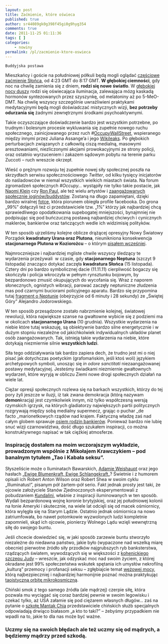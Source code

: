 ```yaml
---
layout: post
title: Zaćmienie, które oświeca
published: true
author: sr44089gk0g398f45gi0g9hyg354
comments: true
date: 2011-11-25 01:11:36
tags: [ ]
categories:
    - nowiny
permalink: /pl/zacmienie-ktore-oswieca
---
```


  
  
  
    Buddyjska postawa
  


Mieszkańcy i goście na południowej półkuli będą mogli oglądać [częściowe zaćmienie Słońca][1], od 4:23 GMT do 8:17 GMT. **W głębokiej ciemności**, gdy noc na chwilę zamienia się z dniem, **rodzi się nowe światło**. W [głębokiej nocy duszy][2] rodzi się oświecająca iluminacja, zalewająca mózg kaskadą hormonów syntezowanych przez szyszynkę, od melatoniny aż po 5-MeO-DMT. Na chwilę wszyscy szczególnie uwrażliwieni praktykami medytacyjnymi będą mogli doświadczać mistycznych wizji, **bez potrzeby odurzania się** żadnymi zewnętrznymi środkami psychoaktywnymi.

Takie oczyszczające doświadczenie bardzo jest wszystkim potrzebne, po trudnym i bolesnym procesie wykluwania się zupełnie nowego ruchu społecznego, zainicjowanego przez ruch #[OccupyWallStreet][3], wspieranego między innymi przez Juliana Assange&#8217;a i jego [Wikileaks][4]. Po głębokich perturbacjach związanych z całkowitą ciszą medialną, masowymi aresztowaniami, niezliczonymi akcjami prowokacyjnymi ze strony policji, oraz ostatnio wyrzuceniem i zakazem sądowym pobytu na terenie parku Zuccoti &#8211; ruch wreszcie okrzepł.
  


Wieść o prężnym rozwoju tej zupełnie nowej siły społecznej poszła na skrzydłach serwisu społecznościowego _Twitter_, od kilku tysięcy inicjatorów do naśladowców w niemal wszystkich wielkich miastach świata. Na forum zgromadzeń społecznych _#Occupy&#8230;_ wystąpiły nie tylko takie postacie, jak [Naomi Klein][5] czy [Ron Paul][6], ale też wielu artystów i [zaangażowanych społecznie joginów/buddystów][7]. Zostaną na długo zapamiętani, dzięki bardzo wiralnej [fotce][8], która piorunem obiegła profile facebooka. Do grona &#8222;99%&#8221; dołączyli też ci przedstawiciele tzw. &#8222;1%&#8221; którzy jak najbardziej chcą sprawiedliwego opodatkowania supebogatej mniejszości, bynajmniej nie podpisując się pod buńczuczną postawą najbardziej chciwych i cynicznych maklerów, bankierów oraz tańczących wedle ich widzimisię polityków.

W ten sposób ujrzeliśmy kolejne oblicze drążącej opresyjny Nowy Światowy Porządek **kwadratury Urana oraz Plutona**, nieunikniona konsekwencja **stacjonarnego Plutona w Koziorożcu** &#8211; o którym [pisałem wcześniej][9].

Najmroczniejsze i najbardziej mgliste chwile wszyscy śledzący te wydarzenia przeżywali  w czasie, gdy **stacjonarnego Neptuna** (szczyt 9 listopada) znacząco dotykać zaczęła **kwadratura Słońca** (15 listopada). Cztery dni po bardzo symbolicznej dacie (11.11.11) cierpliwość bogaczy się skończyła i policja wkroczyła w pełnym rynsztunku bojowym, by bezpardonowo zmusić okupujących do wycofania się. Wraz z naporem słonecznych, ognistych wibracji, parować zaczęły neptuniczne złudzenia mas pod czarnymi buciorami policyjnego aparatu. Bardzo się przypomina tutaj [fragment o Neptunie][10] (obejrzyjcie od 6 minuty i 28 sekundy) ze &#8222;Świętej Góry&#8221; Alejandro Jodorowskiego.

W ten sposób przesądzone zostało nabrzmienie kolejnej, światowej rewolucji, która największe szanse na gwałtowne wybicie się z podziemi ma w okolicach **stacjonarnego Urana** (10 grudnia). Wszystkie wydarzenia na niebie które tutaj wskazuję, są obiektywnie bardzo silne energetycznie i w dużym stopniu niezależne od jakichkolwiek indywidualnych układów planet osób zaangażowanych. Tak, istnieją takie wydarzenia na niebie, które dotykają niezmiernie silnie **wszystkich ludzi**.

Siła tego oddziaływania tak bardzo zapiera dech, że trudno jest mi o niej pisać jak dotychczas poetyckim (grafomańskim, jeśli ktoś woli) językiem archetypowych symboli, unosząc się _in odore sanctitati_ niezaangażowanej postawy medytacyjnej. Jesteśmy świadkami niezmiernie gwałtownych wydarzeń, które wyryją w obliczu Ziemi nowe drogi społecznych działań na wiele lat.

Ciężar opresji społecznych rozlewa się na barkach wszystkich, którzy do tej pory żyli jeszcze w iluzji, iż tak zwana demokracja (którą nazywam **demon**kracją) jest czymkolwiek innym, niż tylko współczesną wersją rzymskich igrzysk, na których gladiatorzy największych partii politycznych rozgrywają między sobą medialny supermecz, grając o puchar _de facto _marionetkowych rządów nad krajem. Faktyczną władzę zaś nad całym globem sprawuje [osiem rodzin bankierów][11]. Ponieważ bardzo nie lubię snuć wizji czarnowidztwa, dość długo szukałem inspiracji, co można konstruktywnego napisać w tak ciężkiej atmosferze.

### Inspirację dostałem na moim wczorajszym wykładzie, prowadzonym wspólnie z Mikołajem Krawczykiem &#8211; pod banalnym tytułem &#8222;Tao i Kabała seksu&#8221;.

Słyszeliście może o Iluminatach Bawarskich, [Adamie Weishaupt][12] oraz jego hasłach &#8222;[Ewige Blumenkraft, Ewige Schlangekraft][13]&#8222;? Świetnie i z humorem opisali ich Robert Anton Wilson oraz Robert Shea w swoim cyklu &#8222;Illuminatus!&#8221;, pisanym pół żartem-pół serio. Fakt jednak prosty jest taki, że ojcowie założyciele Stanów Zjednoczonych eksperymentowali z pobudzaniem [Kundalini][14], właśnie z inspiracji iluminowanych w ten sposób. Wydali bezpardonową wojnę koronie brytyjskiej, oraz jej południowej kolonii na łonie Ameryki i skutecznie, na wiele lat odcięli się od macek ośmiornicy, która wylęgła się na Starym Lądzie. Ostatnio jednak ośmiornica na nowo zatriumfowała, bo nawet potomkowie wyzwolonych ludzi kompletnie zapomnieli, skąd ich ojcowie, pionierzy Wolnego Lądu wzięli wewnętrzną siłę do swojego buntu.

Jeśli chcecie dowiedzieć się, w jaki sposób zarzewie buntu stworzyło niezależne do niedawna państwo, jakie było (wypaczone nad wszelką miarę obecnie) pierwotne źródło siły przodków najgrubszych ryb banksterstwa, rządzących światem, wywodzących się w większości z [kohenickiego szczepu Judy][15] &#8211; wreszcie, jak odzyskać moc nad swoim życiem, z której okradane jest 99% społeczeństwa wskutek spętania ich umysłów nekrofilną &#8222;kulturą&#8221; przemocy i profanacji seksu &#8211; zgłębiajcie temat [wężowej mocy][14], którą najbezpieczniej i najbardziej harmonijnie poznać można praktykując [taoistyczną orbitę mikrokosmiczną][16].

Chiński smok z tego samego źródła (ale mądrzej) czerpie siłę, która pozwala mu wyciągać się coraz bardziej pewnie w swoim legowisku i czekać tylko, aż USA załamie się pod ciężarem własnych długów&#8230; zaś na pytanie o [szkołę Mantak Chia][17] przedstawiciele chińskich służb specjalnych odpowiadają drwiąco białasom &#8222;a kto to taki?&#8221; &#8211; żebyśmy przypadkiem nie wpadli na to, jakie to dla nas może być ważne.

### Uczmy się na swoich błędach ale też uczmy się od mądrych, a będziemy **mądrzy przed szkodą**.

 [1]: http://en.wikipedia.org/wiki/Solar_eclipse_of_November_25,_2011
 [2]: http://xorceria.pl/slownik/noc_duszy.html
 [3]: https://twitter.com/#!/OccupyWallStNYC
 [4]: http://www.wikileaks.org
 [5]: http://www.naomiklein.org/main
 [6]: http://www.blackthisout.com/
 [7]: http://ekobuddyzm.pl/2011/11/list-otwarty-nauczycieli-buddyjskich-i-jogi-popierajacy-ruch-occupy/
 [8]: http://localgwiazdy/wp-content/uploads/2011/11/300705_232219346846047_217514361649879_652656_291834527_n-1.jpg
 [9]: http://localgwiazdy/2011/09/rachunek-za-demonkracje/
 [10]: http://www.youtube.com/watch?v=nADDGEdir-A&feature=fvwrel
 [11]: http://engforum.pravda.ru/index.php?%2Ftopic%2F234208-the-eight-families-that-rule-the-world%2F
 [12]: http://en.wikipedia.org/wiki/Adam_Weishaupt
 [13]: http://en.wikipedia.org/wiki/Ewige_Blumenkraft
 [14]: http://xorceria.pl/slownik/kundalini.html
 [15]: http://en.wikipedia.org/wiki/Y-chromosomal_Aaron
 [16]: http://xorceria.pl/ksiazki/mantak_chia_joga_taoistyczna.html
 [17]: http://taojoga.pl/